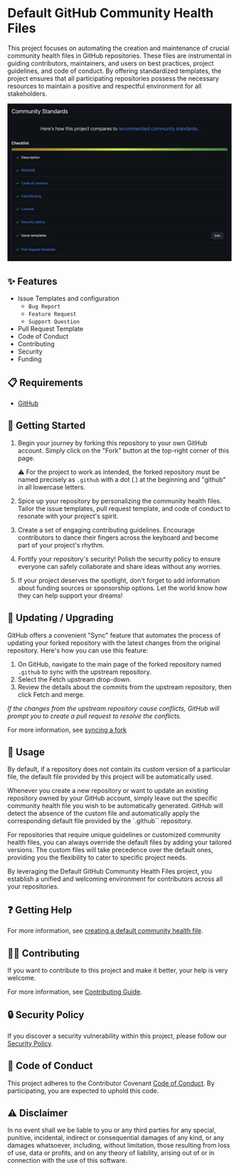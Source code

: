 # Default GitHub Community Health Files

This project focuses on automating the creation and maintenance of crucial
community health files in GitHub repositories. These files are instrumental in
guiding contributors, maintainers, and users on best practices, project
guidelines, and code of conduct. By offering standardized templates, the project
ensures that all participating repositories possess the necessary resources to
maintain a positive and respectful environment for all stakeholders.

![Screenshot](assets/screenshot.png)

## ✨ Features

- Issue Templates and configuration
  - `Bug Report`
  - `Feature Request`
  - `Support Question`
- Pull Request Template
- Code of Conduct
- Contributing
- Security
- Funding

## 📋 Requirements

- [GitHub](https://github.com)

## 🏁 Getting Started

01. Begin your journey by forking this repository to your own GitHub account.
    Simply click on the "Fork" button at the top-right corner of this page.

    ⚠️ For the project to work as intended, the forked repository must be named
    precisely as `.github` with a dot (.) at the beginning and "github" in all
    lowercase letters.
02. Spice up your repository by personalizing the community health files. Tailor
    the issue templates, pull request template, and code of conduct to resonate
    with your project's spirit.
03. Create a set of engaging contributing guidelines. Encourage contributors to
    dance their fingers across the keyboard and become part of your project's
    rhythm.
04. Fortify your repository's security! Polish the security policy to ensure
    everyone can safely collaborate and share ideas without any worries.
05. If your project deserves the spotlight, don't forget to add information
    about funding sources or sponsorship options. Let the world know how they
    can help support your dreams!

## 🔄 Updating / Upgrading

GitHub offers a convenient "Sync" feature that automates the process of updating
your forked repository with the latest changes from the original repository.
Here's how you can use this feature:

01. On GitHub, navigate to the main page of the forked repository named `.github`
    to sync with the upstream repository.
02. Select the Fetch upstream drop-down.
03. Review the details about the commits from the upstream repository, then
    click Fetch and merge.

*If the changes from the upstream repository cause conflicts, GitHub will prompt
you to create a pull request to resolve the conflicts.*

For more information, see [syncing a fork](https://docs.github.com/en/pull-requests/collaborating-with-pull-requests/working-with-forks/syncing-a-fork)

## 📝 Usage

By default, if a repository does not contain its custom version of a particular
file, the default file provided by this project will be automatically used.

Whenever you create a new repository or want to update an existing repository
owned by your GitHub account, simply leave out the specific community health
file you wish to be automatically generated. GitHub will detect the absence of
the custom file and automatically apply the corresponding default file provided
by the `.github`` repository.

For repositories that require unique guidelines or customized community health
files, you can always override the default files by adding your tailored
versions. The custom files will take precedence over the default ones, providing
you the flexibility to cater to specific project needs.

By leveraging the Default GitHub Community Health Files project, you establish a
unified and welcoming environment for contributors across all your repositories.

## ❓ Getting Help

For more information, see [creating a default community health file](https://docs.github.com/en/communities/setting-up-your-project-for-healthy-contributions/creating-a-default-community-health-file).

## 🤝🏽 Contributing

If you want to contribute to this project and make it better, your help is very
welcome.

For more information, see [Contributing Guide](https://github.com/erdaltsksn/.github/blob/main/CONTRIBUTING.md).

## 🔒 Security Policy

If you discover a security vulnerability within this project, please follow our
[Security Policy](https://github.com/erdaltsksn/.github/blob/main/SECURITY.md).

## 📜 Code of Conduct

This project adheres to the Contributor Covenant [Code of Conduct](https://github.com/erdaltsksn/.github/blob/main/CODE_OF_CONDUCT.md).
By participating, you are expected to uphold this code.

## ⚠️ Disclaimer

In no event shall we be liable to you or any third parties for any special,
punitive, incidental, indirect or consequential damages of any kind, or any
damages whatsoever, including, without limitation, those resulting from loss of
use, data or profits, and on any theory of liability, arising out of or in
connection with the use of this software.
